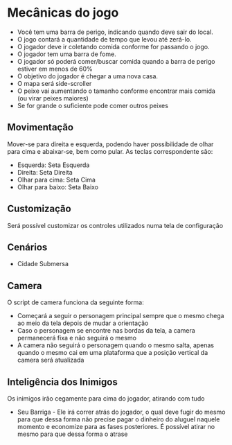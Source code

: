 # Mecânicas do jogo

* Você tem uma barra de perigo, indicando quando deve sair do local.
* O jogo contará a quantidade de tempo que levou até zerá-lo.
* O jogador deve ir coletando comida conforme for passando o jogo.
* O jogador tem uma barra de fome.
* O jogador só poderá comer/buscar comida quando a barra de perigo estiver em menos de 60%
* O objetivo do jogador é chegar a uma nova casa.
* O mapa será side-scroller
* O peixe vai aumentando o tamanho conforme encontrar mais comida (ou virar peixes maiores)
* Se for grande o suficiente pode comer outros peixes

## Movimentação

Mover-se para direita e esquerda, podendo haver possibilidade de olhar para cima e abaixar-se, bem como pular. As teclas correspondente são:

* Esquerda: Seta Esquerda
* Direita: Seta Direita
* Olhar para cima: Seta Cima
* Olhar para baixo: Seta Baixo

## Customização

Será possível customizar os controles utilizados numa tela de configuração

## Cenários

* Cidade Submersa

## Camera

O script de camera funciona da seguinte forma:

* Começará a seguir o personagem principal sempre que o mesmo chega ao meio da tela depois de mudar a orientação
* Caso o personagem se encontre nas bordas da tela, a camera permanecerá fixa e não seguirá o mesmo
* A camera não seguirá o personagem quando o mesmo salta, apenas quando o mesmo cai em uma plataforma que a posição vertical da camera será atualizada

## Inteligência dos Inimigos

Os inimigos irão cegamente para cima do jogador, atirando com tudo

* Seu Barriga - Ele irá correr atrás do jogador, o qual deve fugir do mesmo para que dessa forma não precise pagar o dinheiro do aluguel naquele momento e economize para as fases posteriores. É possível atirar no mesmo para que dessa forma o atrase
